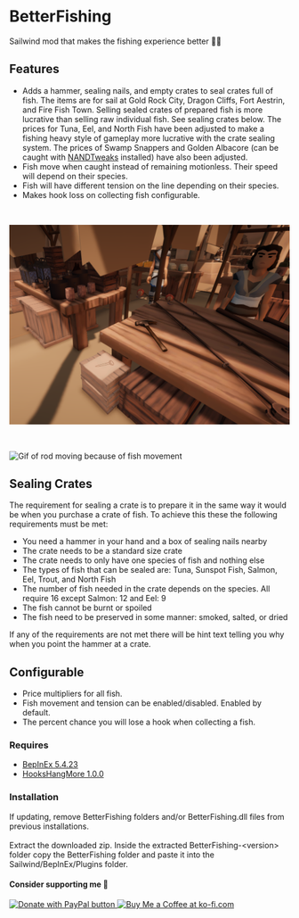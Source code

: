 # BetterFishing

Sailwind mod that makes the fishing experience better 🎣😎

## Features

* Adds a hammer, sealing nails, and empty crates to seal crates full of fish. The items are for sail at Gold Rock City, Dragon Cliffs, Fort Aestrin, and Fire Fish Town. Selling sealed crates of prepared fish is more lucrative than selling raw individual fish. See sealing crates below. The prices for Tuna, Eel, and North Fish have been adjusted to make a fishing heavy style of gameplay more lucrative with the crate sealing system. The prices of Swamp Snappers and Golden Albacore (can be caught with [NANDTweaks](https://github.com/NANDbrew/NANDTweaks) installed) have also been adjusted.
* Fish move when caught instead of remaining motionless. Their speed will depend on their species. 
* Fish will have different tension on the line depending on their species.
* Makes hook loss on collecting fish configurable. 

<br>

![Screenshot of hammer, sealing nails, and empty crates for sale](https://github.com/bryon82/SailwindBetterFishing/blob/main/Screenshots/hammerNailsCrate.png)

<br>

![Gif of rod moving because of fish movement](https://github.com/bryon82/SailwindBetterFishing/blob/main/Screenshots/fishMovement.gif)

## Sealing Crates

The requirement for sealing a crate is to prepare it in the same way it would be when you purchase a crate of fish. To achieve this these the following requirements must be met:
* You need a hammer in your hand and a box of sealing nails nearby
* The crate needs to be a standard size crate
* The crate needs to only have one species of fish and nothing else
* The types of fish that can be sealed are: Tuna, Sunspot Fish, Salmon, Eel, Trout, and North Fish
* The number of fish needed in the crate depends on the species. All require 16 except Salmon: 12 and Eel: 9 
* The fish cannot be burnt or spoiled
* The fish need to be preserved in some manner: smoked, salted, or dried  

If any of the requirements are not met there will be hint text telling you why when you point the hammer at a crate. 

## Configurable

* Price multipliers for all fish.
* Fish movement and tension can be enabled/disabled. Enabled by default.
* The percent chance you will lose a hook when collecting a fish.

### Requires

* [BepInEx 5.4.23](https://github.com/BepInEx/BepInEx/releases)
* [HooksHangMore 1.0.0](https://github.com/bryon82/SailwindHooksHangMore/releases/latest)

### Installation

If updating, remove BetterFishing folders and/or BetterFishing.dll files from previous installations.  
<br>
Extract the downloaded zip. Inside the extracted BetterFishing-\<version\> folder copy the BetterFishing folder and paste it into the Sailwind/BepInEx/Plugins folder.  

#### Consider supporting me 🤗

<a href='https://www.paypal.com/donate/?business=WKY25BB3TSH6E&no_recurring=0&item_name=Thank+you+for+your+support%21+I%27m+glad+you+are+enjoying+my+mods%21&currency_code=USD' target='_blank'><img src="https://www.paypalobjects.com/en_US/i/btn/btn_donate_LG.gif" border="0" alt="Donate with PayPal button" />
<a href='https://ko-fi.com/S6S11DDLMC' target='_blank'><img height='36' style='border:0px;height:36px;' src='https://storage.ko-fi.com/cdn/kofi6.png?v=6' border='0' alt='Buy Me a Coffee at ko-fi.com' /></a>
